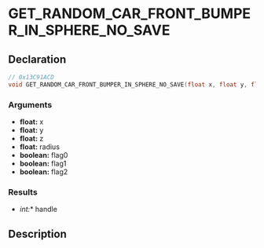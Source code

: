 # GET_RANDOM_CAR_FRONT_BUMPER_IN_SPHERE_NO_SAVE

## Declaration
```cpp
// 0x13C91ACD
void GET_RANDOM_CAR_FRONT_BUMPER_IN_SPHERE_NO_SAVE(float x, float y, float z, float radius, boolean flag0, boolean flag1, int* handle, boolean flag2);
```

### Arguments
- **float:** x
- **float:** y
- **float:** z
- **float:** radius
- **boolean:** flag0
- **boolean:** flag1
- **boolean:** flag2

### Results
- **int*:** handle

## Description
